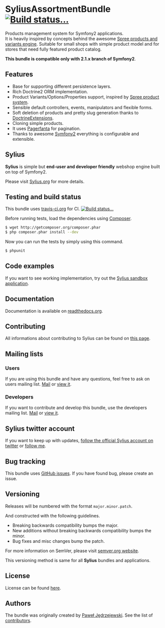 SyliusAssortmentBundle [![Build status...](https://secure.travis-ci.org/Sylius/SyliusAssortmentBundle.png)](http://travis-ci.org/Sylius/SyliusAssortmentBundle)
======================

Products management system for Symfony2 applications.  
It is heavily inspired by concepts behind the awesome [Spree products and variants engine](http://guides.spreecommerce.com/products_and_variants.html).
Suitable for small shops with simple product model and for stores that need fully featured product catalog.

**This bundle is compatible only with 2.1.x branch of Symfony2**.

Features
--------

* Base for supporting different persistence layers.
* Rich Doctrine2 ORM implementation.
* Product Variants/Options/Properties support, inspired by [Spree product system](http://guides.spreecommerce.com/products_and_variants.html).
* Sensible default controllers, events, manipulators and flexible forms.
* Soft deletion of products and pretty slug generation thanks to [DoctrineExtensions](http://github.com/l3pp4rd/DoctrineExtensions).
* Cloning simple products.
* It uses [Pagerfanta](http://github.com/whiteoctober/Pagerfanta) for pagination.
* Thanks to awesome [Symfony2](http://symfony.com) everything is configurable and extensible.

Sylius
------

**Sylius** is simple but **end-user and developer friendly** webshop engine built on top of Symfony2.

Please visit [Sylius.org](http://sylius.org) for more details.

Testing and build status
------------------------

This bundle uses [travis-ci.org](http://travis-ci.org/Sylius/SyliusAssortmentBundle) for CI.
[![Build status...](https://secure.travis-ci.org/Sylius/SyliusAssortmentBundle.png)](http://travis-ci.org/Sylius/SyliusAssortmentBundle)

Before running tests, load the dependencies using [Composer](http://packagist.org).

``` bash
$ wget http://getcomposer.org/composer.phar
$ php composer.phar install --dev
```

Now you can run the tests by simply using this command.

``` bash
$ phpunit
```

Code examples
-------------

If you want to see working implementation, try out the [Sylius sandbox application](http://github.com/Sylius/Sylius-Sandbox).

Documentation
-------------

Documentation is available on [readthedocs.org](http://sylius.readthedocs.org/en/latest/bundles/SyliusAssortmentBundle.html).

Contributing
------------

All informations about contributing to Sylius can be found on [this page](http://sylius.readthedocs.org/en/latest/contributing/index.html).

Mailing lists
-------------

### Users

If you are using this bundle and have any questions, feel free to ask on users mailing list.
[Mail](mailto:sylius@googlegroups.com) or [view it](http://groups.google.com/group/sylius).

### Developers

If you want to contribute and develop this bundle, use the developers mailing list.
[Mail](mailto:sylius-dev@googlegroups.com) or [view it](http://groups.google.com/group/sylius-dev).

Sylius twitter account
----------------------

If you want to keep up with updates, [follow the official Sylius account on twitter](http://twitter.com/_Sylius)
or [follow me](http://twitter.com/pjedrzejewski).

Bug tracking
------------

This bundle uses [GitHub issues](https://github.com/Sylius/SyliusAssortmentBundle/issues).
If you have found bug, please create an issue.

Versioning
----------

Releases will be numbered with the format `major.minor.patch`.

And constructed with the following guidelines.

* Breaking backwards compatibility bumps the major.
* New additions without breaking backwards compatibility bumps the minor.
* Bug fixes and misc changes bump the patch.

For more information on SemVer, please visit [semver.org website](http://semver.org/).

This versioning method is same for all **Sylius** bundles and applications.

License
-------

License can be found [here](https://github.com/Sylius/SyliusAssortmentBundle/blob/master/Resources/meta/LICENSE).

Authors
-------

The bundle was originally created by [Paweł Jędrzejewski](http://pjedrzejewski.com).
See the list of [contributors](https://github.com/Sylius/SyliusAssortmentBundle/contributors).
